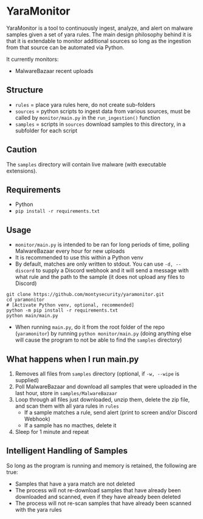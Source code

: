 # YaraMonitor

YaraMonitor is a tool to continuously ingest, analyze, and alert on malware samples given a set of yara rules. The main design philosophy behind it is that it is extendable to monitor additional sources so long as the ingestion from that source can be automated via Python.

It currently monitors:
- MalwareBazaar recent uploads

## Structure

- `rules` = place yara rules here, do not create sub-folders
- `sources` = python scripts to ingest data from various sources, must be called by `monitor/main.py` in the `run_ingestion()` function
- `samples` = scripts in `sources` download samples to this directory, in a subfolder for each script

## Caution

The `samples` directory will contain live malware (with executable extensions).

## Requirements

- Python
- `pip install -r requirements.txt`

## Usage

- `monitor/main.py` is intended to be ran for long periods of time, polling MalwareBazaar every hour for new uploads
- It is recommended to use this within a Python venv
- By default, matches are only written to stdout. You can use `-d, --discord` to supply a Discord webhook and it will send a message with what rule and the path to the sample (it does not upload any files to Discord) 

```
git clone https://github.com/montysecurity/yaramonitor.git
cd yaramonitor
# [Activate Python venv, optional, recommended]
python -m pip install -r requirements.txt
python main/main.py
```

- When running `main.py`, do it from the root folder of the repo (`yaramonitor`) by running `python monitor/main.py` (doing anything else will cause the program to not be able to find the `samples` directory)

## What happens when I run main.py

1. Removes all files from `samples` directory (optional, if `-w, --wipe` is supplied)
2. Poll MalwareBazaar and download all samples that were uploaded in the last hour, store in `samples/MalwareBazaar`
3. Loop through all files just downloaded, unzip them, delete the zip file, and scan them with all yara rules in `rules`
    - If a sample matches a rule, send alert (print to screen and/or Discord Webhook)
    - If a sample has no macthes, delete it
4. Sleep for 1 minute and repeat

## Intelligent Handling of Samples

So long as the program is running and memory is retained, the following are true:

- Samples that have a yara match are not deleted
- The process will not re-download samples that have already been downloaded and scanned, even if they have already been deleted
- The process will not re-scan samples that have already been scanned with the yara rules